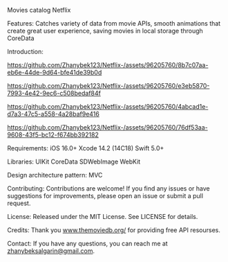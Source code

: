 Movies catalog Netflix

Features:
Catches variety of data from movie APIs,
smooth animations that create great user experience, 
saving movies in local storage through CoreData

Introduction:


https://github.com/Zhanybek123/Netflix-/assets/96205760/8b7c07aa-eb6e-44de-9d64-bfe41de39b0d



https://github.com/Zhanybek123/Netflix-/assets/96205760/e3eb5870-7993-4e42-9ec6-c508bedaf84f



https://github.com/Zhanybek123/Netflix-/assets/96205760/4abcad1e-d7a3-47c5-a558-4a28baf9e416



https://github.com/Zhanybek123/Netflix-/assets/96205760/76df53aa-9608-43f5-bc12-f674bb392182



Requirements:
iOS 16.0+
Xcode 14.2 (14C18)
Swift 5.0+

Libraries: 
UIKit 
CoreData
SDWebImage
WebKit

Design architecture pattern: 
MVC

Contributing:
Contributions are welcome! 
If you find any issues or have suggestions for improvements, 
please open an issue or submit a pull request.

License:
Released under the MIT License. See LICENSE for details.

Credits:
Thank you www.themoviedb.org/ for providing free API resourses.

Contact:
If you have any questions, you can reach me at zhanybeksalgarin@gmail.com.
